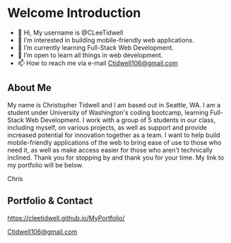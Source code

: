 # Welcome Introduction

- 👋 Hi, My username is @CLeeTidwell
- 👀 I’m interested in building mobile-friendly web applications.
- 🌱 I’m currently learning Full-Stack Web Development.
- 💞️ I’m open to learn all things in web development.
- 📫 How to reach me via e-mail Ctidwell106@gmail.com

## About Me

My name is Christopher Tidwell and I am based out in Seattle, WA. I am a student under University of Washington's coding bootcamp, learning Full-Stack Web Development. I work with a group of 5 students in our class, including myself, on various projects, as well as support and provide increased potential for innovation together as a team. I want to help build mobile-friendly applications of the web to bring ease of use to those who need it, as well as make access easier for those who aren't technically inclined. Thank you for stopping by and thank you for your time. My link to my portfolio will be below.

Chris

## Portfolio & Contact

https://cleetidwell.github.io/MyPortfolio/

Ctidwell106@gmail.com

<!---
CLeeTidwell/CLeeTidwell is a ✨ special ✨ repository because its `README.md` (this file) appears on your GitHub profile.
You can click the Preview link to take a look at your changes.
--->
